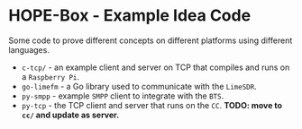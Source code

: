 # HOPE-Box - Example Idea Code

Some code to prove different concepts on different platforms using different languages.

* `c-tcp/` - an example client and server on TCP that compiles and runs on a `Raspberry Pi`.
* `go-limefm` - a Go library used to communicate with the `LimeSDR`.
* `py-smpp` - example `SMPP` client to integrate with the `BTS`.
* `py-tcp` - the TCP client and server that runs on the `CC`.  __TODO: move to `cc/` and update as server.__

